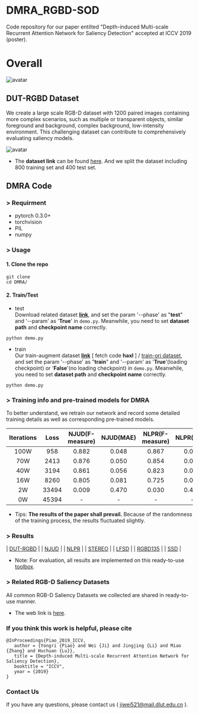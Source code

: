 # DMRA_RGBD-SOD
Code repository for our paper entilted "Depth-induced Multi-scale Recurrent Attention Network for Saliency Detection" accepted at ICCV 2019 (poster).

# Overall
![avatar](https://github.com/jiwei0921/DMRA/blob/master/figure/overall.png)

## DUT-RGBD Dataset 
We create a large scale RGB-D dataset with 1200 paired images containing more complex scenarios, such as multiple or transparent objects, similar foreground and background, complex background, low-intensity environment. This challenging dataset can contribute to comprehensively evaluating saliency models.      

![avatar](https://github.com/jiwei0921/DMRA/blob/master/figure/dataset.png)
+ The **dataset link** can be found [here](https://pan.baidu.com/s/1FwUFmNBox_gMZ0CVjby2dg). And we split the dataset including 800 training set and 400 test set.   

## DMRA Code

### > Requirment
+ pytorch 0.3.0+
+ torchvision
+ PIL
+ numpy

### > Usage
#### 1. Clone the repo
```
git clone 
cd DMRA/
```
#### 2. Train/Test
+ test     
Download related dataset [**link**](https://github.com/jiwei0921/RGBD-SOD-datasets), and set the param '--phase' as "**test**" and '--param' as '**True**' in ```demo.py```. Meanwhile, you need to set **dataset path** and **checkpoint name** correctly.
```
python demo.py
```
+ train     
Our train-augment dataset [**link**](https://pan.baidu.com/s/18nVAiOkTKczB_ZpIzBHA0A) [ fetch code **haxl** ] / [train-ori dataset](https://pan.baidu.com/s/1B8PS4SXT7ISd-M6vAlrv_g), and set the param '--phase' as "**train**" and '--param' as '**True**'(loading checkpoint) or '**False**'(no loading checkpoint) in ```demo.py```. Meanwhile, you need to set **dataset path** and **checkpoint name** correctly.  
```
python demo.py
```

### > Training info and pre-trained models for DMRA
To better understand, we retrain our network and record some detailed training details as well as corresponding pre-trained models.

**Iterations** | **Loss** | NJUD(F-measure) | NJUD(MAE) | NLPR(F-measure) | NLPR(MAE) | download link     
:-: | :-: | :-: | :-: | :-: | :-: | :-: |   
100W | 958 | 0.882 | 0.048 | 0.867 | 0.031 | [link]()   
70W | 2413 | 0.876 | 0.050 | 0.854 | 0.033 | [link]()  
40W | 3194 | 0.861 | 0.056 | 0.823 | 0.037 | [link]()   
16W | 8260 | 0.805 | 0.081 | 0.725 | 0.056 | [link]()  
2W | 33494 | 0.009 | 0.470 | 0.030 | 0.452 | [link]()  
0W | 45394 | - | - | - | - | -  

+ Tips: **The results of the paper shall prevail.** Because of the randomness of the training process, the results fluctuated slightly.


### > Results  
| [DUT-RGBD](https://pan.baidu.com/s/1mS9EzoyY_ULXb3BCSd21eA)  |
| [NJUD](https://pan.baidu.com/s/1smz7KQbCPPClw58bDheH4w)  |
| [NLPR](https://pan.baidu.com/s/19qJkHtFQGV9oVtEFWY_ctg)  |
| [STEREO](https://pan.baidu.com/s/1L11R1c51mMPTrfpW6ykGjA)  |
| [LFSD](https://pan.baidu.com/s/1asgu1fGsHRk4CZcbz0NYxA)  |
| [RGBD135](https://pan.baidu.com/s/1jRYgoAijf_digGLQnsSbhA)  |
| [SSD](https://pan.baidu.com/s/1VY4I-4qpWS3wewz0MC8kqA)  |
+ Note:  For evaluation, all results are implemented on this ready-to-use [toolbox](https://github.com/jiwei0921/Saliency-Evaluation-Toolbox).
  
### > Related RGB-D Saliency Datasets
All common RGB-D Saliency Datasets we collected are shared in ready-to-use manner.       
+ The web link is [here](https://github.com/jiwei0921/RGBD-SOD-datasets).

### If you think this work is helpful, please cite
```
@InProceedings{Piao_2019_ICCV,       
   author = {Yongri {Piao} and Wei {Ji} and Jingjing {Li} and Miao {Zhang} and Huchuan {Lu}},   
   title = {Depth-induced Multi-scale Recurrent Attention Network for Saliency Detection},     
   booktitle = "ICCV",     
   year = {2019}     
}  
```

### Contact Us
If you have any questions, please contact us ( jiwei521@mail.dlut.edu.cn ).
